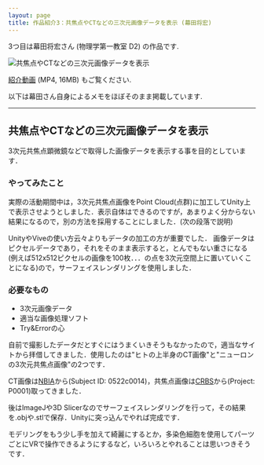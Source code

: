 ```yaml
---
layout: page
title: 作品紹介3：共焦点やCTなどの三次元画像データを表示 (幕田将宏)
---
```


3つ目は幕田将宏さん (物理学第一教室 D2) の作品です.

![共焦点やCTなどの三次元画像データを表示]({{site.baseurl}}/images/2017/makuta/makuta.png)

[紹介動画](https://drive.google.com/open?id=1yhOrwWbtjAS485MqipjCy29Y00DjfTnX) (MP4, 16MB) もご覧ください.

以下は幕田さん自身によるメモをほぼそのまま掲載しています. 

----

## 共焦点やCTなどの三次元画像データを表示

3次元共焦点顕微鏡などで取得した画像データを表示する事を目的としています．


### やってみたこと

実際の活動期間中は，3次元共焦点画像をPoint Cloud(点群)に加工してUnity上で表示させようとしました．表示自体はできるのですが，あまりよく分からない結果になるので，別の方法を採用することにしました．(次の段落で説明)

UnityやViveの使い方云々よりもデータの加工の方が重要でした．
画像データはピクセルデータであり，それをそのまま表示すると，とんでもない重さになる(例えば512x512ピクセルの画像を100枚．．．の点を3次元空間上に置いていくことになる)ので，サーフェイスレンダリングを使用しました．

### 必要なもの
- 3次元画像データ
- 適当な画像処理ソフト
- Try&Errorの心

自前で撮影したデータだとすぐにはうまくいきそうもなかったので，適当なサイトから拝借してきました．使用したのは"ヒトの上半身のCT画像"と"ニューロンの3次元共焦点画像"の2つです．

CT画像は[NBIA](https://imaging.nci.nih.gov/ncia/login.jsf)から(Subject ID: 0522c0014)，共焦点画像は[CRBS](http://flagella.crbs.ucsd.edu/home)から(Project: P0001)取ってきました．

後はImageJや3D Slicerなのでサーフェイスレンダリングを行って，その結果を.objや.stlで保存．Unityに突っ込んでやれば完成です．

モデリングをもう少し手を加えて綺麗にするとか，多染色細胞を使用してパーツごとにVRで操作できるようにするなど，いろいろとやれることは思いつきそうです．

